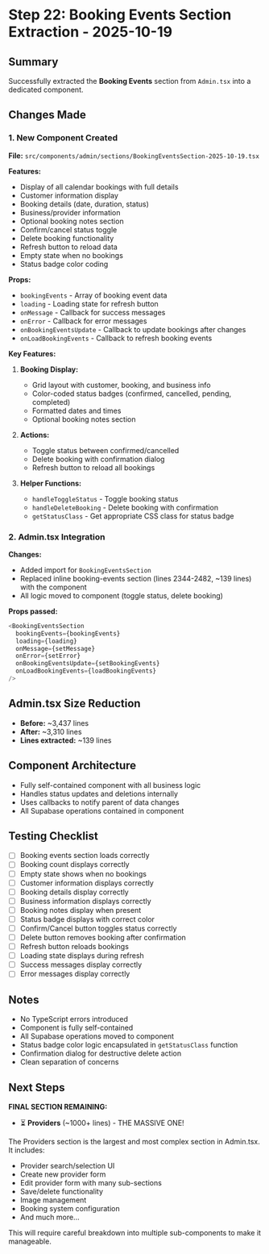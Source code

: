 # Step 22: Booking Events Section Extraction - 2025-10-19

## Summary
Successfully extracted the **Booking Events** section from `Admin.tsx` into a dedicated component.

## Changes Made

### 1. New Component Created
**File:** `src/components/admin/sections/BookingEventsSection-2025-10-19.tsx`

**Features:**
- Display of all calendar bookings with full details
- Customer information display
- Booking details (date, duration, status)
- Business/provider information
- Optional booking notes section
- Confirm/cancel status toggle
- Delete booking functionality
- Refresh button to reload data
- Empty state when no bookings
- Status badge color coding

**Props:**
- `bookingEvents` - Array of booking event data
- `loading` - Loading state for refresh button
- `onMessage` - Callback for success messages
- `onError` - Callback for error messages
- `onBookingEventsUpdate` - Callback to update bookings after changes
- `onLoadBookingEvents` - Callback to refresh booking events

**Key Features:**
1. **Booking Display:**
   - Grid layout with customer, booking, and business info
   - Color-coded status badges (confirmed, cancelled, pending, completed)
   - Formatted dates and times
   - Optional booking notes section

2. **Actions:**
   - Toggle status between confirmed/cancelled
   - Delete booking with confirmation dialog
   - Refresh button to reload all bookings

3. **Helper Functions:**
   - `handleToggleStatus` - Toggle booking status
   - `handleDeleteBooking` - Delete booking with confirmation
   - `getStatusClass` - Get appropriate CSS class for status badge

### 2. Admin.tsx Integration
**Changes:**
- Added import for `BookingEventsSection`
- Replaced inline booking-events section (lines 2344-2482, ~139 lines) with the component
- All logic moved to component (toggle status, delete booking)

**Props passed:**
```typescript
<BookingEventsSection
  bookingEvents={bookingEvents}
  loading={loading}
  onMessage={setMessage}
  onError={setError}
  onBookingEventsUpdate={setBookingEvents}
  onLoadBookingEvents={loadBookingEvents}
/>
```

## Admin.tsx Size Reduction
- **Before:** ~3,437 lines
- **After:** ~3,310 lines
- **Lines extracted:** ~139 lines

## Component Architecture
- Fully self-contained component with all business logic
- Handles status updates and deletions internally
- Uses callbacks to notify parent of data changes
- All Supabase operations contained in component

## Testing Checklist
- [ ] Booking events section loads correctly
- [ ] Booking count displays correctly
- [ ] Empty state shows when no bookings
- [ ] Customer information displays correctly
- [ ] Booking details display correctly
- [ ] Business information displays correctly
- [ ] Booking notes display when present
- [ ] Status badge displays with correct color
- [ ] Confirm/Cancel button toggles status correctly
- [ ] Delete button removes booking after confirmation
- [ ] Refresh button reloads bookings
- [ ] Loading state displays during refresh
- [ ] Success messages display correctly
- [ ] Error messages display correctly

## Notes
- No TypeScript errors introduced
- Component is fully self-contained
- All Supabase operations moved to component
- Status badge color logic encapsulated in `getStatusClass` function
- Confirmation dialog for destructive delete action
- Clean separation of concerns

## Next Steps
**FINAL SECTION REMAINING:**
- ⏳ **Providers** (~1000+ lines) - THE MASSIVE ONE!

The Providers section is the largest and most complex section in Admin.tsx. It includes:
- Provider search/selection UI
- Create new provider form
- Edit provider form with many sub-sections
- Save/delete functionality
- Image management
- Booking system configuration
- And much more...

This will require careful breakdown into multiple sub-components to make it manageable.

